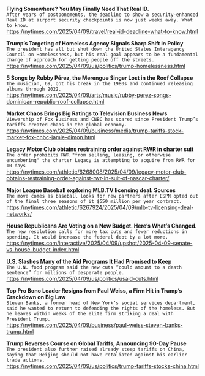 **Flying Somewhere? You May Finally Need That Real ID.**\
`After years of postponements, the deadline to show a security-enhanced Real ID at airport security checkpoints is now just weeks away. What to know.`\
https://nytimes.com/2025/04/09/travel/real-id-deadline-what-to-know.html

**Trump’s Targeting of Homeless Agency Signals Sharp Shift in Policy**\
`The president has all but shut down the United States Interagency Council on Homelessness, but his real goal appears to be a fundamental change of approach for getting people off the streets.`\
https://nytimes.com/2025/04/09/us/politics/trump-homelessness.html

**5 Songs by Rubby Pérez, the Merengue Singer Lost in the Roof Collapse**\
`The musician, 69, got his break in the 1980s and continued releasing albums through 2022.`\
https://nytimes.com/2025/04/09/arts/music/rubby-perez-songs-dominican-republic-roof-collapse.html

**Market Chaos Brings Big Ratings to Television Business News**\
`Viewership of Fox Business and CNBC has soared since President Trump’s tariffs created chaos in the global economy.`\
https://nytimes.com/2025/04/09/business/media/trump-tariffs-stock-market-fox-cnbc-jamie-dimon.html

**Legacy Motor Club obtains restraining order against RWR in charter suit**\
`The order prohibits RWR "from selling, leasing, or otherwise encumbering" the charter Legacy is attempting to acquire from RWR for 10 days`\
https://nytimes.com/athletic/6268008/2025/04/09/legacy-motor-club-obtains-restraining-order-against-rwr-in-suit-of-nascar-charter/

**Major League Baseball exploring MLB.TV licensing deal: Sources**\
`The move comes as baseball looks for new partners after ESPN opted out of the final three seasons of it $550 million per year contract.`\
https://nytimes.com/athletic/6267924/2025/04/09/mlb-tv-licensing-deal-networks/

**House Republicans Are Voting on a New Budget. Here’s What’s Changed.**\
`The new resolution calls for more tax cuts and fewer reductions in spending. It would increase the federal debt by a lot more.`\
https://nytimes.com/interactive/2025/04/09/upshot/2025-04-09-senate-vs-house-budget-index.html

**U.S. Slashes Many of the Aid Programs It Had Promised to Keep**\
`The U.N. food program said the new cuts “could amount to a death sentence” for millions of desperate people.`\
https://nytimes.com/2025/04/09/us/politics/usaid-cuts.html

**Top Pro Bono Leader Resigns from Paul Weiss, a Firm Hit in Trump’s Crackdown on Big Law**\
`Steven Banks, a former head of New York’s social services department, said he wanted to return to defending the rights of the homeless. But he leaves within weeks of the elite firm striking a deal with President Trump.`\
https://nytimes.com/2025/04/09/business/paul-weiss-steven-banks-trump.html

**Trump Reverses Course on Global Tariffs, Announcing 90-Day Pause**\
`The president also further raised already steep tariffs on China, saying that Beijing should not have retaliated against his earlier trade actions.`\
https://nytimes.com/2025/04/09/us/politics/trump-tariffs-stocks-china.html

